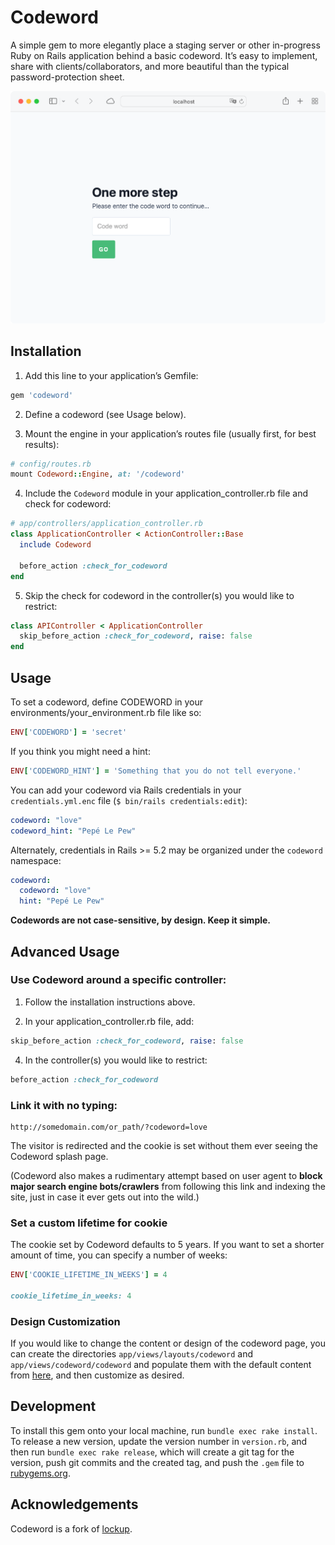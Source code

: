 # Codeword

A simple gem to more elegantly place a staging server or other in-progress Ruby on Rails application behind a basic codeword. It’s easy to implement, share with clients/collaborators, and more beautiful than the typical password-protection sheet.

![Screenshot](./screenshot.png)

## Installation

1. Add this line to your application’s Gemfile:

```ruby
gem 'codeword'
```

2. Define a codeword (see Usage below).

3. Mount the engine in your application’s routes file (usually first, for best results):

```ruby
# config/routes.rb
mount Codeword::Engine, at: '/codeword'
```

4. Include the `Codeword` module in your application_controller.rb file and check for codeword:

```ruby
# app/controllers/application_controller.rb
class ApplicationController < ActionController::Base
  include Codeword

  before_action :check_for_codeword
end
```

5. Skip the check for codeword in the controller(s) you would like to restrict:

```ruby
class APIController < ApplicationController
  skip_before_action :check_for_codeword, raise: false
end
```

## Usage

To set a codeword, define CODEWORD in your environments/your_environment.rb file like so:

```ruby
ENV['CODEWORD'] = 'secret'
```

If you think you might need a hint:

```ruby
ENV['CODEWORD_HINT'] = 'Something that you do not tell everyone.'
```

You can add your codeword via Rails credentials in your `credentials.yml.enc` file (`$ bin/rails credentials:edit`):

```yml
codeword: "love"
codeword_hint: "Pepé Le Pew"
```

Alternately, credentials in Rails >= 5.2 may be organized under the `codeword` namespace:

```yml
codeword:
  codeword: "love"
  hint: "Pepé Le Pew"
```

**Codewords are not case-sensitive, by design. Keep it simple.**

## Advanced Usage

### Use Codeword around a specific controller:

1. Follow the installation instructions above.

2. In your application_controller.rb file, add:

```ruby
skip_before_action :check_for_codeword, raise: false
```

4. In the controller(s) you would like to restrict:

```ruby
before_action :check_for_codeword
```

### Link it with no typing:

    http://somedomain.com/or_path/?codeword=love

The visitor is redirected and the cookie is set without them ever seeing the Codeword splash page.

(Codeword also makes a rudimentary attempt based on user agent to **block major search engine bots/crawlers** from following this link and indexing the site, just in case it ever gets out into the wild.)

### Set a custom lifetime for cookie

The cookie set by Codeword defaults to 5 years. If you want to set a shorter amount of time, you can specify a number of weeks:

```ruby
ENV['COOKIE_LIFETIME_IN_WEEKS'] = 4

cookie_lifetime_in_weeks: 4
```

### Design Customization

If you would like to change the content or design of the codeword page, you can create the directories `app/views/layouts/codeword` and `app/views/codeword/codeword` and populate them with the default content from [here](https://github.com/dankimio/codeword/tree/main/app/views), and then customize as desired.

## Development

To install this gem onto your local machine, run `bundle exec rake install`. To release a new version, update the version number in `version.rb`, and then run `bundle exec rake release`, which will create a git tag for the version, push git commits and the created tag, and push the `.gem` file to [rubygems.org](https://rubygems.org).

## Acknowledgements

Codeword is a fork of [lockup](https://github.com/interdiscipline/lockup).
